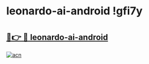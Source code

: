 # leonardo-ai-android !gfi7y

# <h2><a href="https://sjip3d.esa.edu.pl?title=leonardo-ai-android&ref=gfi7y">🔗👉 🔴 leonardo-ai-android</a></h2>

[![acn](https://github.com/user-attachments/assets/0f9c940e-d8b0-45ae-aac7-cd30a18b3e1c)](https://sjip3d.esa.edu.pl?title=leonardo-ai-android&ref=gfi7y)

